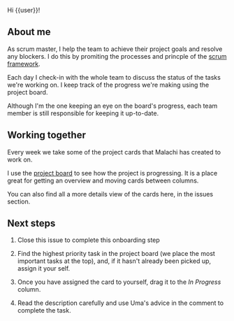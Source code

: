 Hi {{user}}!

## About me

As scrum master, I help the team to achieve their project goals and resolve any blockers. I do this by promiting the processes and princple of the [scrum framework](https://www.scrum.org/resources/what-is-scrum).

Each day I check-in with the whole team to discuss the status of the tasks we're working on. I keep track of the progress we're making using the project board.

Although I'm the one keeping an eye on the board's progress, each team member is still responsible for keeping it up-to-date.

## Working together

Every week we take some of the project cards that Malachi has created to work on.

I use the [project board](https://github.com/{{username}}/repo/projects/1) to see how the project is progressing. It is a place great for getting an overview and moving cards between columns.

You can also find all a more details view of the cards here, in the issues section.

## Next steps

1. Close this issue to complete this onboarding step

2. Find the highest priority task in the project board (we place the most important tasks at the top), and, if it hasn't already been picked up, assign it your self.

3. Once you have assigned the card to yourself, drag it to the _In Progress_ column.

4. Read the description carefully and use Uma's advice in the comment to complete the task.
